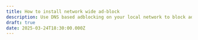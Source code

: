 ```yaml
---
title: How to install network wide ad-block
description: Use DNS based adblocking on your local network to block ads on all devices.
draft: true
date: 2025-03-24T18:30:00.000Z
---
```



